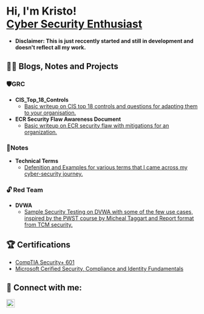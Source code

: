<h1>Hi, I'm Kristo! <br/> <a href="https://www.linkedin.com/in/kristo-tony/">Cyber Security Enthusiast</a> </h1>

- <b> Disclaimer: This is just reccently started and still in development and doesn't reflect all my work. </b>

<h2>👨‍💻 Blogs, Notes and Projects</h2>
  
   <h3>🛡️GRC </h3>  
  
  - <b>CIS_Top_18_Controls</b>
    - [Basic writeup on CIS top 18 controls and questions for adapting them to your organisation.](https://github.com/kairos-diem/GRC/blob/main/CIS_Top_18.md)
  - <b>ECR Security Flaw Awareness Document</b>
    - [Basic writeup on ECR security flaw with mitigations for an organization.](https://github.com/kairos-diem/GRC/blob/main/ECR%20Security%20Flaw%20Awareness%20Document.md)

  <h3>📃Notes </h3>  
  
  - <b>Technical Terms</b>
    - [Defenition and Examples for various terms that I came across my cyber-security journey.](https://github.com/kairos-diem/Technical_Terms)
  
  <h3>🔓 Red Team </h3>
  
- <b>DVWA</b>
    - [Sample Security Testing on DVWA with some of the few use cases, inspired by the PWST course by Micheal Taggart and Report format from TCM security.](https://github.com/kairos-diem/Red-Team/tree/main/DVWA)



<h2>🏆 Certifications</h2>

- [CompTIA Security+ 601](https://www.credly.com/badges/b81372f6-cdd2-4ec6-9985-db02a5f63cc2/linked_in_profile)
- [Microsoft Cerified Security, Compliance and Identity Fundamentals](https://www.credly.com/badges/88a7a726-b03b-42c1-9f30-1ba2304e1f8f?source=linked_in_profile)


<h2> 🤳 Connect with me:</h2>

[<img align="left" alt="kristo-tony | LinkedIn" width="22px" src="https://cdn.jsdelivr.net/npm/simple-icons@v3/icons/linkedin.svg" />][linkedin]


[linkedin]: https://www.linkedin.com/in/kristo-tony/



